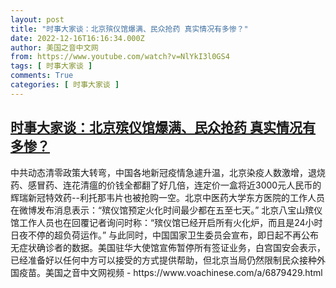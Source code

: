 ```yaml
---
layout: post
title: "时事大家谈：北京殡仪馆爆满、民众抢药 真实情况有多惨？"
date: 2022-12-16T16:16:34.000Z
author: 美国之音中文网
from: https://www.youtube.com/watch?v=NlYkI3l0GS4
tags: [ 时事大家谈 ]
comments: True
categories: [ 时事大家谈 ]
---
```

<!--1671207394000-->
[时事大家谈：北京殡仪馆爆满、民众抢药 真实情况有多惨？](https://www.youtube.com/watch?v=NlYkI3l0GS4)
------

<div>
中共动态清零政策大转弯，中国各地新冠疫情急遽升温，北京染疫人数激增，退烧药、感冒药、连花清瘟的价钱全都翻了好几倍，连定价一盒将近3000元人民币的辉瑞新冠特效药--利托那韦片也被抢购一空。北京中医药大学东方医院的工作人员在微博发布消息表示：“殡仪馆预定火化时间最少都在五至七天。” 北京八宝山殡仪馆工作人员也在回覆记者询问时称：“殡仪馆已经开启所有火化炉，而且是24小时日夜不停的超负荷运作。” 与此同时，中国国家卫生委员会宣布，即日起不再公布无症状确诊者的数据。美国驻华大使馆宣佈暂停所有签证业务，白宫国安会表示，已经准备好以任何中方可以接受的方式提供帮助，但北京当局仍然限制民众接种外国疫苗。美国之音中文网视频 - https://www.voachinese.com/a/6879429.html
</div>
